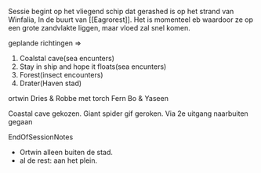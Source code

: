 Sessie begint op het vliegend schip dat gerashed is op het strand van Winfalia, In de buurt van [[Eagrorest]]. 
Het is momenteel eb waardoor ze op een grote zandvlakte liggen, maar vloed zal snel komen. 


geplande richtingen =>

1. Coalstal cave(sea encunters)
2. Stay in ship and hope it floats(sea encunters)
3. Forest(insect encounters)
4. Drater(Haven stad)

ortwin
Dries & Robbe met torch
Fern 
Bo & Yaseen

Coastal cave gekozen.
Giant spider gif geroken.
Via 2e uitgang naarbuiten gegaan


EndOfSessionNotes
- Ortwin alleen buiten de stad.
- al de rest: aan het plein.


